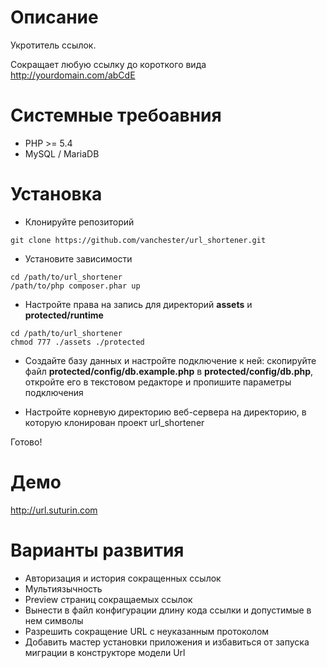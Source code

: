 # Описание

Укротитель ссылок.

Сокращает любую ссылку до короткого вида http://yourdomain.com/abCdE

# Системные требоавния

* PHP >= 5.4
* MySQL / MariaDB

# Установка

* Клонируйте репозиторий

```
git clone https://github.com/vanchester/url_shortener.git
```

* Установите зависимости

```
cd /path/to/url_shortener
/path/to/php composer.phar up
```

* Настройте права на запись для директорий **assets** и **protected/runtime**

```
cd /path/to/url_shortener
chmod 777 ./assets ./protected
```

* Создайте базу данных и настройте подключение к ней: скопируйте файл **protected/config/db.example.php** 
в **protected/config/db.php**, откройте его в текстовом редакторе и пропишите параметры подключения

* Настройте корневую директорию веб-сервера на директорию, в которую клонирован проект url_shortener

Готово!

# Демо

http://url.suturin.com

# Варианты развития

* Авторизация и история сокращенных ссылок
* Мультиязычность
* Preview страниц сокращаемых ссылок
* Вынести в файл конфигурации длину кода ссылки и допустимые в нем символы
* Разрешить сокращение URL с неуказанным протоколом
* Добавить мастер установки приложения и избавиться от запуска миграции в конструкторе модели Url
